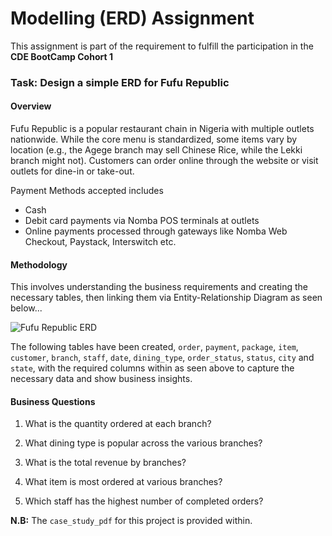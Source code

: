 # Modelling (ERD) Assignment

This assignment is part of the requirement to fulfill the participation in the **CDE BootCamp Cohort 1**

### Task: Design a simple ERD for Fufu Republic

#### Overview
Fufu Republic is a popular restaurant chain in Nigeria with multiple outlets nationwide. While the core menu is standardized, some items vary by location 
(e.g., the Agege branch may sell Chinese Rice, while the Lekki branch might not). Customers can order online through the website or visit outlets for dine-in
 or take-out.
 
Payment Methods accepted includes 
- Cash
- Debit card payments via Nomba POS terminals at outlets
- Online payments processed through gateways like Nomba Web Checkout, Paystack, Interswitch etc.


#### Methodology

This involves understanding the business requirements and creating the necessary tables, then linking them via Entity-Relationship Diagram as seen below...

![Fufu Republic ERD](C:\Users\HP\Desktop\CDE\SQL_Modelling_dbt\fufu_republic\fufurepublicERD.png)

The following tables have been created, `order`, `payment`, `package`, `item`, `customer`, `branch`, `staff`, `date`, `dining_type`, `order_status`, `status`,
`city` and `state`,  with the required columns within as seen above to capture the necessary data and show business insights.


#### Business Questions 

1. What is the quantity ordered at each branch?

2. What dining type is popular across the various branches?

3. What is the total revenue by branches?

4. What item is most ordered at various branches?

5. Which staff has the highest number of completed orders?
	
**N.B:** The `case_study_pdf` for this project is provided within.
